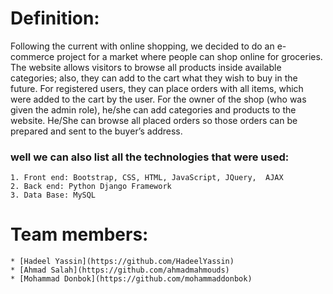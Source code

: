 
# Definition:
  Following the current with online shopping, we decided to do an e-commerce project for a market where people can shop online for groceries. 
  The website allows visitors to browse all products inside available categories; also, they can add to the cart what they wish to buy in the future.
  For registered users, they can place orders with all items, which were added to the cart by the user.
  For the owner of the shop (who was given the admin role), he/she can add categories and products to the website.
  He/She can browse all placed orders so those orders can be prepared and sent to the buyer’s address.
  
  ### well we can also list all the technologies that were used:
    1. Front end: Bootstrap, CSS, HTML, JavaScript, JQuery,  AJAX
    2. Back end: Python Django Framework
    3. Data Base: MySQL 
    
 # Team members:
    * [Hadeel Yassin](https://github.com/HadeelYassin) 
    * [Ahmad Salah](https://github.com/ahmadmahmouds)
    * [Mohammad Donbok](https://github.com/mohammaddonbok)
